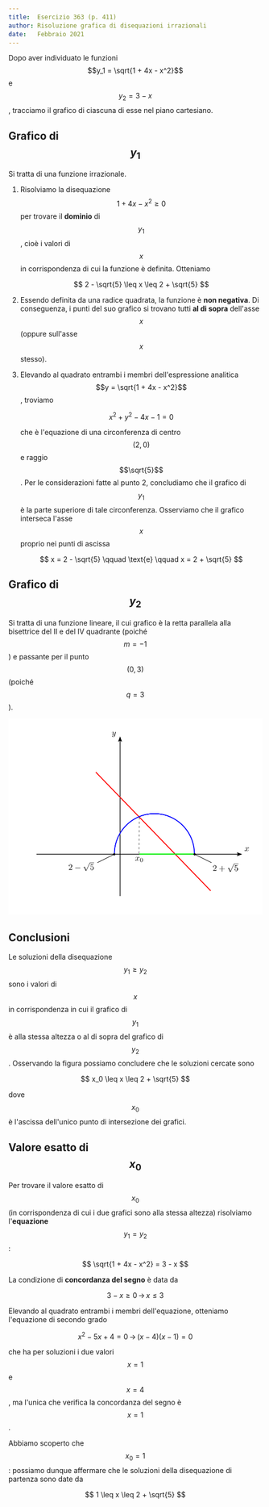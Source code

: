 ```yaml
---
title:  Esercizio 363 (p. 411)
author: Risoluzione grafica di disequazioni irrazionali
date:   Febbraio 2021
---
```


Dopo aver individuato le funzioni $$y_1 = \sqrt{1 + 4x - x^2}$$ e $$y_2 = 3 - x$$, tracciamo il grafico di ciascuna di esse nel piano cartesiano.

## Grafico di $$y_1$$

Si tratta di una funzione irrazionale.

1. Risolviamo la disequazione $$1 + 4x - x^2 \geq 0$$ per trovare il **dominio** di $$y_1$$, cioè i valori di $$x$$ in corrispondenza di cui la funzione è definita. Otteniamo

   $$
     2 - \sqrt{5} \leq x \leq 2 + \sqrt{5}
   $$
   
2. Essendo definita da una radice quadrata, la funzione è **non negativa**. Di conseguenza, i punti del suo grafico si trovano tutti **al di sopra** dell'asse $$x$$ (oppure sull'asse $$x$$ stesso).

3. Elevando al quadrato entrambi i membri dell'espressione analitica $$y = \sqrt{1 + 4x - x^2}$$, troviamo

   $$
     x^2 + y^2 - 4x - 1 = 0
   $$
   
   che è l'equazione di una circonferenza di centro $$(2, 0)$$ e raggio $$\sqrt{5}$$. Per le considerazioni fatte al punto 2, concludiamo che il grafico di $$y_1$$ è la parte superiore di tale circonferenza. Osserviamo che il grafico interseca l'asse $$x$$ proprio nei punti di ascissa
   
   $$
     x = 2 - \sqrt{5} \qquad \text{e} \qquad x = 2 + \sqrt{5}
   $$

## Grafico di $$y_2$$

Si tratta di una funzione lineare, il cui grafico è la retta parallela alla bisettrice del II e del IV quadrante (poiché $$m=-1$$) e passante per il punto $$(0,3)$$ (poiché $$q = 3$$).

![img/u7-363](../img/u7-363.svg)

## Conclusioni

Le soluzioni della disequazione $$y_1 \geq y_2$$ sono i valori di $$x$$ in corrispondenza in cui il grafico di $$y_1$$ è alla stessa altezza o al di sopra del grafico di $$y_2$$. Osservando la figura possiamo concludere che le soluzioni cercate sono

$$
  x_0 \leq x \leq 2 + \sqrt{5}
$$

dove $$x_0$$ è l'ascissa dell'unico punto di intersezione dei grafici.

## Valore esatto di $$x_0$$

Per trovare il valore esatto di $$x_0$$ (in corrispondenza di cui i due grafici sono alla stessa altezza) risolviamo l'**equazione** $$y_1 = y_2$$:

$$
  \sqrt{1 + 4x - x^2} = 3 - x
$$

La condizione di **concordanza del segno** è data da

$$
  3 - x \geq 0\, \rightarrow \, x \leq 3
$$

Elevando al quadrato entrambi i membri dell'equazione, otteniamo l'equazione di secondo grado

$$
  x^2 - 5x + 4 = 0 \, \rightarrow \, (x - 4)(x - 1) = 0
$$

che ha per soluzioni i due valori $$x = 1$$ e $$x = 4$$, ma l'unica che verifica la concordanza del segno è $$x = 1$$.

Abbiamo scoperto che $$x_0 = 1$$: possiamo dunque affermare che le soluzioni della disequazione di partenza sono date da

$$
  1 \leq x \leq 2 + \sqrt{5}
$$
